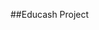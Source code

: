 ##Educash Project
	<?php
		$author = array('Mukunda Bhattarai', 'Aakriti Baral', 'Sanjeev Dulal','Sagun Poudel', 'Luniva Karanjeet');
	?>